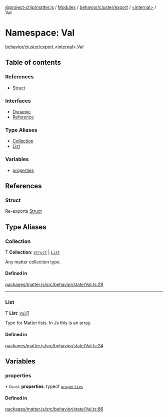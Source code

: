 [@project-chip/matter.js](../README.md) / [Modules](../modules.md) / [behavior/cluster/export](behavior_cluster_export.md) / [\<internal\>](behavior_cluster_export._internal_.md) / Val

# Namespace: Val

[behavior/cluster/export](behavior_cluster_export.md).[\<internal\>](behavior_cluster_export._internal_.md).Val

## Table of contents

### References

- [Struct](behavior_cluster_export._internal_.Val.md#struct)

### Interfaces

- [Dynamic](../interfaces/behavior_cluster_export._internal_.Val.Dynamic.md)
- [Reference](../interfaces/behavior_cluster_export._internal_.Val.Reference.md)

### Type Aliases

- [Collection](behavior_cluster_export._internal_.Val.md#collection)
- [List](behavior_cluster_export._internal_.Val.md#list)

### Variables

- [properties](behavior_cluster_export._internal_.Val.md#properties)

## References

### Struct

Re-exports [Struct](behavior_cluster_export._internal_.md#struct)

## Type Aliases

### Collection

Ƭ **Collection**: [`Struct`](behavior_cluster_export._internal_.md#struct) \| [`List`](behavior_cluster_export._internal_.Val.md#list)

Any matter collection type.

#### Defined in

[packages/matter.js/src/behavior/state/Val.ts:29](https://github.com/project-chip/matter.js/blob/6d3b6a5d957d88a9231d6ecab4bb41f8133112be/packages/matter.js/src/behavior/state/Val.ts#L29)

___

### List

Ƭ **List**: [`Val`](behavior_cluster_export._internal_.md#val)[]

Type for Matter lists.  In Js this is an array.

#### Defined in

[packages/matter.js/src/behavior/state/Val.ts:24](https://github.com/project-chip/matter.js/blob/6d3b6a5d957d88a9231d6ecab4bb41f8133112be/packages/matter.js/src/behavior/state/Val.ts#L24)

## Variables

### properties

• `Const` **properties**: typeof [`properties`](behavior_cluster_export._internal_.Val.md#properties)

#### Defined in

[packages/matter.js/src/behavior/state/Val.ts:86](https://github.com/project-chip/matter.js/blob/6d3b6a5d957d88a9231d6ecab4bb41f8133112be/packages/matter.js/src/behavior/state/Val.ts#L86)
